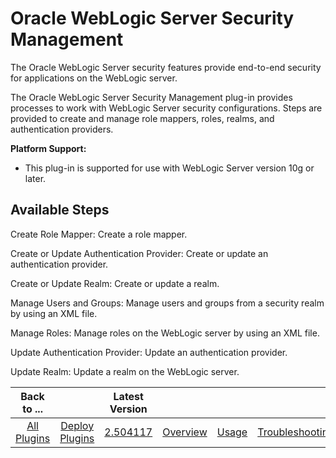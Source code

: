 
# Oracle WebLogic Server Security Management

The Oracle WebLogic Server security features provide end-to-end security for applications on the WebLogic server.

The Oracle WebLogic Server Security Management plug-in provides processes to work with WebLogic Server security configurations. Steps are provided to create and manage role mappers, roles, realms, and authentication providers.

**Platform Support:**

* This plug-in is supported for use with WebLogic Server version 10g or later.


## Available Steps

Create Role Mapper: Create a role mapper.

Create or Update Authentication Provider: Create or update an authentication provider.

Create or Update Realm: Create or update a realm.

Manage Users and Groups: Manage users and groups from a security realm by using an XML file.

Manage Roles: Manage roles on the WebLogic server by using an XML file.

Update Authentication Provider: Update an authentication provider.

Update Realm: Update a realm on the WebLogic server.



|Back to ...||Latest Version||||||
| :---: | :---: | :---: | :---: | :---: | :---: | :---: | :---: |
|[All Plugins](../../index.md)|[Deploy Plugins](../README.md)|[2.504117](https://raw.githubusercontent.com/UrbanCode/IBM-UCD-PLUGINS/main/files/WebLogicSecurityMgmt/WLS-Security-Management-2.504117.zip)|[Overview](overview.md)|[Usage](usage.md)|[Troubleshooting](troubleshooting.md)|[Steps](steps.md)|[Downloads](downloads.md)|

